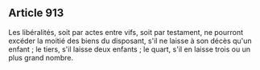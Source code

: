 Article 913
----
Les libéralités, soit par actes entre vifs, soit par testament, ne pourront
excéder la moitié des biens du disposant, s'il ne laisse à son décès qu'un
enfant ; le tiers, s'il laisse deux enfants ; le quart, s'il en laisse trois ou
un plus grand nombre.

